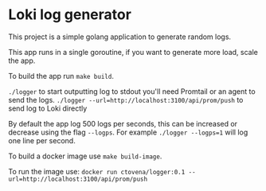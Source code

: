 # Loki log generator

This project is a simple golang application to generate random logs.

This app runs in a single goroutine, if you want to generate more load, scale the app.

To build the app run `make build`.

`./logger` to start outputting log to stdout you'll need Promtail or an agent to send the logs.
`./logger --url=http://localhost:3100/api/prom/push` to send log to Loki directly

By default the app log 500 logs per seconds, this can be increased or decrease using the flag `--logps`. For example
`./logger --logps=1` will log one line per second.

To build a docker image use `make build-image`.

To run the image use: `docker run ctovena/logger:0.1 --url=http://localhost:3100/api/prom/push`
